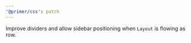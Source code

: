```yaml
---
'@primer/css': patch
---
```


Improve dividers and allow sidebar positioning when `Layout` is flowing as row.
